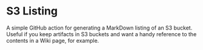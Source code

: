 # S3 Listing

A simple GitHub action for generating a MarkDown listing of an S3 bucket. Useful if you keep artifacts in S3 buckets and want a handy
reference to the contents in a Wiki page, for example.
